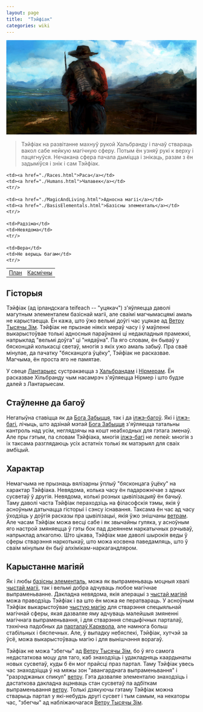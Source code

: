 ```yaml
---
layout: page
title:  "Тэйфіак"
categories: wiki
---
```

![Wanderer Art by leventep from deviant art](/images/Teifeak.jpg)

<blockquote>
Тэйфіак на развітанне махнуў рукой Хальбранду і пачаў ствараць вакол сабе нейкую магічную сферу. Потым ён узняў рукі к верху і пацягнуўся. Нечакана сфера пачала дыміцца і знікаць, разам з ён задыміўся і знік і сам Тэйфіак.
</blockquote>

<table>
    <td><a href="./Plan.html">План</a></td>
    <td><a href="./CosmicPlan.html">Касмічны</a></td>
    <tr/>

    <td><a href="./Races.html">Раса</a></td>
    <td><a href="./Humans.html">Чалавек</a></td>
    <tr/>

    <td><a href="./MagicAndLiving.html">Адносна магіі</a></td>
    <td><a href="./BasisElementals.html">Базісны элементаль</a></td>
    <tr/>

    <td>Радзіма</td>
    <td>Невядома</td>
    <tr/>

    <td>Вера</td>
    <td>Не верыць багам</td>
    <tr/>
</table>

## Гісторыя
Тэйфіак (ад ірландскага teifeach -- "уцякач") з'яўляецца даволі магутным элементалем базіснай магіі, але сваімі магчымасцямі амаль не карыстаецца. Ён кажа, што ўжо вельмі доўгі час уцякае ад [Ветру Тысячы Зім][WindOf1000Winters]. Тэйфіак не прызнае ніякіх мераў часу і ў маўленні выкарыстоўвае толькі адносныя параўнанні ці недакладныя прамежкі, напрыклад "вельмі доўга" ці "нядаўна". Па яго словам, ён бываў у бясконцай колькасці светаў, многія з якіх ужо амаль забыў. Пра сваё мінулае, да пачатку "бясканцога ўцёку", Тэйфіак не расказвае. Магчыма, ён проста яго не памятае.

У свеце [Лантарыес][Lantaryjes] сустракаецца з [Хальбрандам][Chalbrand] і [Нірмерам][Nirmier]. Ён расказвае Хільбранду чым насамрэч з'яўляецца Нірмер і што будзе далей з Лантарыесам.

## Стаўленне да багоў
Негатыўна ставіцца як да [Бога Забыцця][GodOfOblivion], так і да [ілжэ-багоў][FalseGods]. Які і [ілжэ-багі][FalseGods], лічыць, што адзінай мэтай [Бога Забыцця][GodOfOblivion] з'яўляецца татальны кантроль над усім, неглядзячы на кошт неабходных для гэтага зменаў. Але пры гэтым, па словам Тэйфіака, многія [ілжэ-багі][FalseGods] не лепей: многія з іх таксама разглядаюць усіх астатніх толькі як матэрыял для сваіх амбіцый.

## Характар
Немагчыма не прызнаць вялізарны ўплыў "бясконцага ўцёку" на характар Тэйфіака. Невядома, колька часу ён падарожнічае з адных сусветаў ў другія. Невядома, колькі розных цывілізацыяў ён бачыў. Таму даволі часта Тэйфіак пераходзіць на філасофскія тэмы, якія ў асноўным датычацца гісторыі і сэнсу існавання. Таксама ён час ад часу ўходзіць у доўгія расказы пра цывілізацыі, якія ўжо знішчаны [ветрам][WindOf1000Winters]. Але часам Тэйфіак можа весці сабе і як звычайны гуляка, у асноўным яго настрой змяняецца ў гэты бок пад дзеяннем наркатычных рэчываў, напрыклад алкаголю. Што цікава, Тэйфіак мае даволі шырокія веды ў сферы стварэння наркотыкаў, што можа косвена паведамляць, што ў сваім мінулым ён быў алхімікам-наркагандляром.

## Карыстанне магіяй
Як і любы [базісны элементаль][BasisElementals], можа як выпраменьваць моцныя хвалі [чыстай магіі][PureMagic], так і вельмі добра адчуваць любое магічнае выпраменьванне. Дакладна невядома, якія аперацыі з [чыстай магіяй][PureMagic] можа праводзіць Тэйфіак і ва што ён можа яе ператвараць. У асноўным Тэйфіак выкарыстоўвае [чыстую магію][PureMagic] для стварэння спецыяльнай магічнай сферы, якая дазваляе яму адчуваць малейшыя змяненні магічнага выпраменьвання, і для стварэння спецыфічных парталаў, тэхнічна падобных да [парталаў Карквола][KarkvolPortals], але намнога больш стабільных і бяспечных. Але, ў выпадку небяспекі, Тэйфіак, хутчэй за ўсё, можа выкарыстоўваць магію і для вынішчэння ворагаў.

Тэйфіак не можа "збегчы" ад [Ветру Тысячы Зім][WindOf1000Winters], бо ў яго самога недастаткова моцу для таго, каб знаходзіць і удакладняць каардынаты новых сусветаў, куды б ён мог прайсці праз партал. Таму Тэйфіак увесь час знаходзіцца ў на мяжы зон "авангарднага выпраменьвання" і "разрэджаных спикул" [ветру][WindOf1000Winters]. Гэта дазваляе элементалю знаходзіць і дастаткова дакладна ацэнваць стан сусветаў па адбіткам выпраменьвання [ветру][WindOf1000Winters]. Толькі дзякуючы гэтаму Тэйфіак можна стварыць партал у які-небудзь другі сусвет і тым самым, на некаторы час, "збегчы" ад набліжаючагася [Ветру Тысячы Зім][WindOf1000Winters].

[WindOf1000Winters]: ./WindOf1000Winters.html
[Lantaryjes]: ./Lantaryjes.html
[Chalbrand]: ./Chaldbrand.html
[Nirmier]: ./Nirmier.html
[GodOfOblivion]: ./GodOfOblivion.html
[FalseGods]: ./FalseGods.html
[BasisElementals]: ./BasisElementals.html
[PureMagic]: ./PureMagic.html
[KarkvolPortals]: ./KarkvolPortals.html
